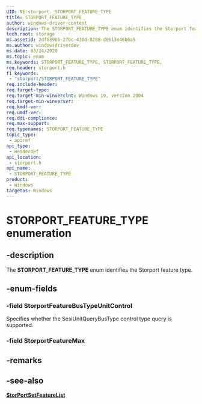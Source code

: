 ```yaml
---
UID: NE:storport._STORPORT_FEATURE_TYPE
title: STORPORT_FEATURE_TYPE
author: windows-driver-content
description: The STORPORT_FEATURE_TYPE enum identifies the Storport feature type.
tech.root: storage
ms.assetid: 2df639b5-27bc-430d-8208-d0613e46b6a5
ms.author: windowsdriverdev
ms.date: 03/24/2020
ms.topic: enum
ms.keywords: STORPORT_FEATURE_TYPE, STORPORT_FEATURE_TYPE, 
req.header: storport.h
f1_keywords:
 - "storport/STORPORT_FEATURE_TYPE"
req.include-header:
req.target-type:
req.target-min-winverclnt: Windows 10, version 2004
req.target-min-winversvr:
req.kmdf-ver:
req.umdf-ver:
req.ddi-compliance:
req.max-support:
req.typenames: STORPORT_FEATURE_TYPE
topic_type: 
 - apiref
api_type: 
 - HeaderDef
api_location: 
 - storport.h
api_name: 
 - STORPORT_FEATURE_TYPE
product: 
 - Windows
targetos: Windows
---
```


# STORPORT_FEATURE_TYPE enumeration

## -description

The **STORPORT_FEATURE_TYPE** enum identifies the Storport feature type.

## -enum-fields

### -field StorportFeatureBusTypeUnitControl

Specifies whether the ScsiUnitQueryBusType control type query is supported.

### -field StorportFeatureMax

## -remarks

## -see-also

[**StorPortSetFeatureList**](nf-storport-storportsetfeaturelist.md)
